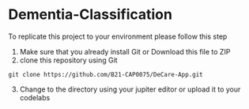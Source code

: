 # Dementia-Classification

To replicate this project to your environment please follow this step
1. Make sure that you already install Git or Download this file to ZIP
3. clone this repository using Git
```shell
git clone https://github.com/B21-CAP0075/DeCare-App.git
```
3. Change to the directory using your jupiter editor or upload it to your codelabs
